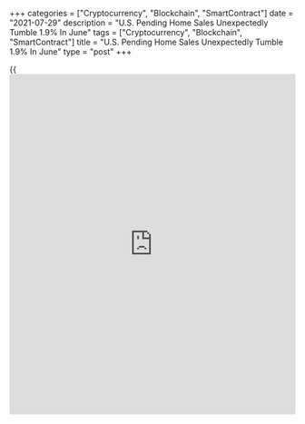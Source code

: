 +++
categories = ["Cryptocurrency", "Blockchain", "SmartContract"]
date = "2021-07-29"
description = "U.S. Pending Home Sales Unexpectedly Tumble 1.9% In June"
tags = ["Cryptocurrency", "Blockchain", "SmartContract"]
title = "U.S. Pending Home Sales Unexpectedly Tumble 1.9% In June"
type = "post"
+++

{{<iframe id="large-banner" src="https://www.bounty.group/#slide=14.0" width="100%" height="600" scrolling="no" style="border: 0px solid rgb(216, 221, 230); border-radius: 3px;">}}

Pending home sales in the U.S. unexpectedly showed a notable decrease in
the month of June, according to a report released by the National
Association of Realtors on Thursday.

NAR said its pending home sales index tumbled by 1.9 percent to 112.8 in
June after soaring by 8.3 percent to a revised 115.0 in May.

The pullback surprised economists, who had expected pending home sales
to edge up by 0.3 percent compared to the 8.0 percent spike originally
reported for the previous month.

A pending home sale is one in which a contract was signed but not yet
closed. Normally, it takes four to six weeks to close a contracted sale.

"Pending sales have seesawed since January, indicating a turning point
for the market," said NAR's chief economist Lawrence Yun. "Buyers are
still interested and want to own a home, but record-high home prices are
causing some to retreat."

"The moderate slowdown in sales is largely due to the huge spike in home
prices," he continued. "The Midwest region offers the most affordable
costs for a home and hence that region has seen better sales activity
compared to other areas in recent months."

The unexpected drop in pending home sales reflected weakness in the
South and West, where pending sales slumped by 3.0 percent and 3.8
percent, respectively.

On the other hand, the report showed pending home sales in the Northeast
and Midwest rose by 0.5 percent and 0.6 percent, respectively.

The Commerce Department released a separate report on Monday
unexpectedly showing another steep drop in U.S. new home sales in the
month of June.

The report said new home sales tumbled by 6.6 percent to an annual rate
of 676,000 in June after plunging by 7.8 percent to a revised rate of
724,000 in May.

The continued nosedive surprised economists, who had expected new home
sales to jump by 4.0 percent to an annual rate of 800,000 from the
769,000 originally reported for the previous month.

For comments and feedback [contact](https://www.playgroundfx.com/contact/): editorial@rtt[news](https://www.letsplayfx.com/blog/forex-news-website/).com

[Economic News][1]

 **What parts of the world are seeing the best (and worst) economic
performances lately? Click[here][2] to check out our [Econ Scorecard][2]
and find out! See up-to-the-moment [ranking](https://www.playgroundfx.com/blog/crypto-exchange-ranking/)s for the best and worst
performers in [GDP][2], [unemployment rate][3], [inflation][4] and much
more.**

   1. www.rtt[news](https://www.letsplayfx.com/blog/forex-news-website/).com/Content/EconomicNews.aspx
   2. www.rtt[news](https://www.letsplayfx.com/blog/forex-news-website/).com/economic-scorecard/world-rank/GDP/highest-performance.aspx
   3. www.rtt[news](https://www.letsplayfx.com/blog/forex-news-website/).com/economic-scorecard/world-rank/unemployment-rate/lowest-performance.aspx
   4. www.rtt[news](https://www.letsplayfx.com/blog/forex-news-website/).com/economic-scorecard/world-rank/CPI/highest-performance.aspx